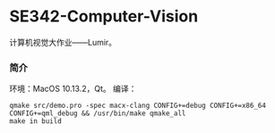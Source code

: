 # SE342-Computer-Vision
计算机视觉大作业——Lumir。
### 简介
环境：MacOS 10.13.2，Qt。
编译：
```
qmake src/demo.pro -spec macx-clang CONFIG+=debug CONFIG+=x86_64 CONFIG+=qml_debug && /usr/bin/make qmake_all
make in build
```
